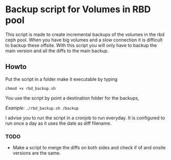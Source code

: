 # Backup script for Volumes in RBD pool

This script is made to create incremental backups of the volumes in the rbd ceph pool.
When you have big volumes and a slow connection it is difficult to backup these offsite.
With this script you will only have to backup the main version and all the diffs to the main backup.

## Howto

Put the script in a folder make it executable by typing

`chmod +x rbd_backup.sh`

You use the script by point a destination folder for the backups,

_Example:_
`./rbd_backup.sh /backup`

I advise you to run the script in a cronjob to run everyday.
It is configured to run once a day as it uses the date as diff filename.

### TODO

- Make a script to merge the diffs on both sides and check if of and onsite versions are the same.


